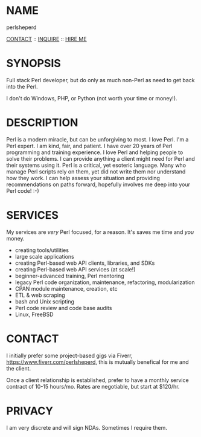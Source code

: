 # NAME

perlsheperd

[CONTACT](https://www.fiverr.com/perlsheperd)
:: [INQUIRE](https://www.fiverr.com/perlsheperd)
:: [HIRE ME](https://www.fiverr.com/perlsheperd) 

# SYNOPSIS

Full stack Perl developer, but do only as much non-Perl as need to get back into the Perl.

I don't do Windows, PHP, or Python (not worth your time or money!).

# DESCRIPTION

Perl is a modern miracle, but can be unforgiving to most. I love Perl. I'm a Perl expert. I am kind, fair, and patient. I have over 20 years of Perl programming and training experience. I love Perl and helping people to solve their problems. I can provide anything a client might need for Perl and their systems using it. Perl is a critical, yet esoteric language. Many who manage Perl scripts rely on them, yet did not write them nor understand how they work. I can help assess your situation and providing recommendations on paths forward, hopefully involves me deep into your Perl code! :-)

# SERVICES

My services are _very_ Perl focused, for a reason. It's saves me time and *you* money.

* creating tools/utilities
* large scale applications
* creating Perl-based web API clients, libraries, and SDKs
* creating Perl-based web API services (at scale!)
* beginner-advanced training, Perl mentoring
* legacy Perl code organization, maintenance, refactoring, modularization
* CPAN module maintenance, creation, etc
* ETL & web scraping
* bash and Unix scripting
* Perl code review and code base audits
* Linux, FreeBSD

# CONTACT

I initially prefer some project-based gigs via Fiverr, https://www.fiverr.com/perlsheperd, this is mutually benefical for me and the client.

Once a client relationship is established, prefer to have a monthly service contract of 10-15 hours/mo. Rates are negotiable, but start at $120/hr.

# PRIVACY

I am very discrete and will sign NDAs. Sometimes I require them.



